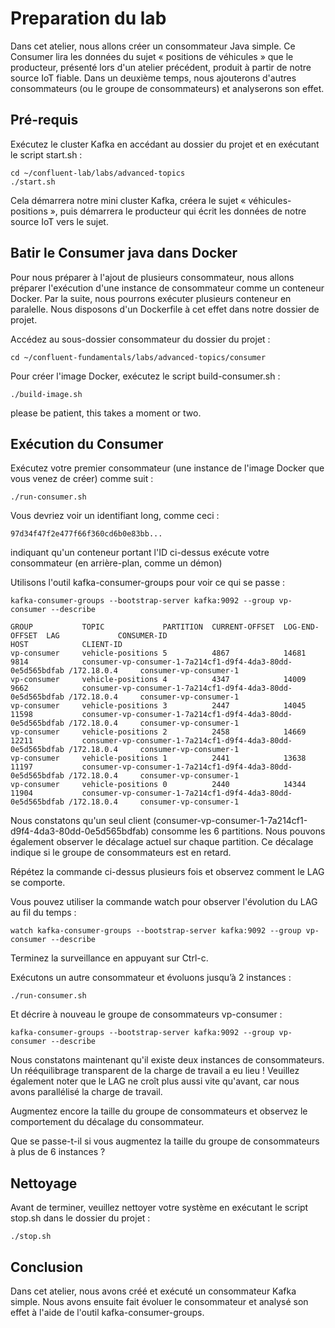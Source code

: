 # Preparation du lab

Dans cet atelier, nous allons créer un consommateur Java simple. Ce Consumer lira les données du sujet « positions de véhicules » que le producteur, présenté lors d'un atelier précédent, produit à partir de notre source IoT fiable. Dans un deuxième temps, nous ajouterons d'autres consommateurs (ou le groupe de consommateurs) et analyserons son effet.

## Pré-requis
Exécutez le cluster Kafka en accédant au dossier du projet et en exécutant le script start.sh :

    cd ~/confluent-lab/labs/advanced-topics
    ./start.sh

Cela démarrera notre mini cluster Kafka, créera le sujet « véhicules-positions », puis démarrera le producteur qui écrit les données de notre source IoT vers le sujet.

## Batir le Consumer java dans Docker

Pour nous préparer à l'ajout de plusieurs consommateur, nous allons préparer l'exécution d'une instance de consommateur comme un conteneur Docker. Par la suite, nous pourrons exécuter plusieurs conteneur en paralelle. Nous disposons d'un Dockerfile à cet effet dans notre dossier de projet.

Accédez au sous-dossier consommateur du dossier du projet :

    cd ~/confluent-fundamentals/labs/advanced-topics/consumer

Pour créer l'image Docker, exécutez le script build-consumer.sh :

    ./build-image.sh

please be patient, this takes a moment or two.

## Exécution du Consumer

Exécutez votre premier consommateur (une instance de l'image Docker que vous venez de créer) comme suit :

    ./run-consumer.sh

Vous devriez voir un identifiant long, comme ceci :

    97d34f47f2e477f66f360cd6b0e83bb...

indiquant qu'un conteneur portant l'ID ci-dessus exécute votre consommateur (en arrière-plan, comme un démon)

Utilisons l'outil kafka-consumer-groups pour voir ce qui se passe :


    kafka-consumer-groups --bootstrap-server kafka:9092 --group vp-consumer --describe

    GROUP           TOPIC             PARTITION  CURRENT-OFFSET  LOG-END-OFFSET  LAG             CONSUMER-ID                                                 HOST            CLIENT-ID
    vp-consumer     vehicle-positions 5          4867            14681           9814            consumer-vp-consumer-1-7a214cf1-d9f4-4da3-80dd-0e5d565bdfab /172.18.0.4     consumer-vp-consumer-1
    vp-consumer     vehicle-positions 4          4347            14009           9662            consumer-vp-consumer-1-7a214cf1-d9f4-4da3-80dd-0e5d565bdfab /172.18.0.4     consumer-vp-consumer-1
    vp-consumer     vehicle-positions 3          2447            14045           11598           consumer-vp-consumer-1-7a214cf1-d9f4-4da3-80dd-0e5d565bdfab /172.18.0.4     consumer-vp-consumer-1
    vp-consumer     vehicle-positions 2          2458            14669           12211           consumer-vp-consumer-1-7a214cf1-d9f4-4da3-80dd-0e5d565bdfab /172.18.0.4     consumer-vp-consumer-1
    vp-consumer     vehicle-positions 1          2441            13638           11197           consumer-vp-consumer-1-7a214cf1-d9f4-4da3-80dd-0e5d565bdfab /172.18.0.4     consumer-vp-consumer-1
    vp-consumer     vehicle-positions 0          2440            14344           11904           consumer-vp-consumer-1-7a214cf1-d9f4-4da3-80dd-0e5d565bdfab /172.18.0.4     consumer-vp-consumer-1

Nous constatons qu'un seul client (consumer-vp-consumer-1-7a214cf1-d9f4-4da3-80dd-0e5d565bdfab) consomme les 6 partitions. Nous pouvons également observer le décalage actuel sur chaque partition. Ce décalage indique si le groupe de consommateurs est en retard.

Répétez la commande ci-dessus plusieurs fois et observez comment le LAG se comporte.

Vous pouvez utiliser la commande watch pour observer l'évolution du LAG au fil du temps :

    watch kafka-consumer-groups --bootstrap-server kafka:9092 --group vp-consumer --describe

Terminez la surveillance en appuyant sur Ctrl-c.

Exécutons un autre consommateur et évoluons jusqu’à 2 instances :

    ./run-consumer.sh

Et décrire à nouveau le groupe de consommateurs vp-consumer :

    kafka-consumer-groups --bootstrap-server kafka:9092 --group vp-consumer --describe

Nous constatons maintenant qu'il existe deux instances de consommateurs. Un rééquilibrage transparent de la charge de travail a eu lieu !
Veuillez également noter que le LAG ne croît plus aussi vite qu'avant, car nous avons parallélisé la charge de travail.

Augmentez encore la taille du groupe de consommateurs et observez le comportement du décalage du consommateur.

Que se passe-t-il si vous augmentez la taille du groupe de consommateurs à plus de 6 instances ?

## Nettoyage

Avant de terminer, veuillez nettoyer votre système en exécutant le script stop.sh dans le dossier du projet :

    ./stop.sh

## Conclusion
Dans cet atelier, nous avons créé et exécuté un consommateur Kafka simple. Nous avons ensuite fait évoluer le consommateur et analysé son effet à l'aide de l'outil kafka-consumer-groups.